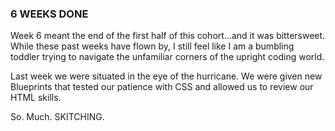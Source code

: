 ### 6 WEEKS DONE

Week 6 meant the end of the first half of this cohort...and it was bittersweet. While these past weeks have flown by,
I still feel like I am a bumbling toddler trying to navigate the unfamiliar corners of the upright coding world. 

Last week we were situated in the eye of the hurricane. We were given new Blueprints that tested our patience with CSS
and allowed us to review our HTML skills.

So. Much. SKITCHING. 

